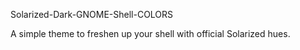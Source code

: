 Solarized-Dark-GNOME-Shell-COLORS

A simple theme to freshen up your shell with official Solarized hues.
